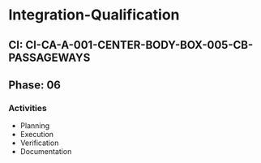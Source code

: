 # Integration-Qualification

## CI: CI-CA-A-001-CENTER-BODY-BOX-005-CB-PASSAGEWAYS
## Phase: 06

### Activities
- Planning
- Execution
- Verification
- Documentation
